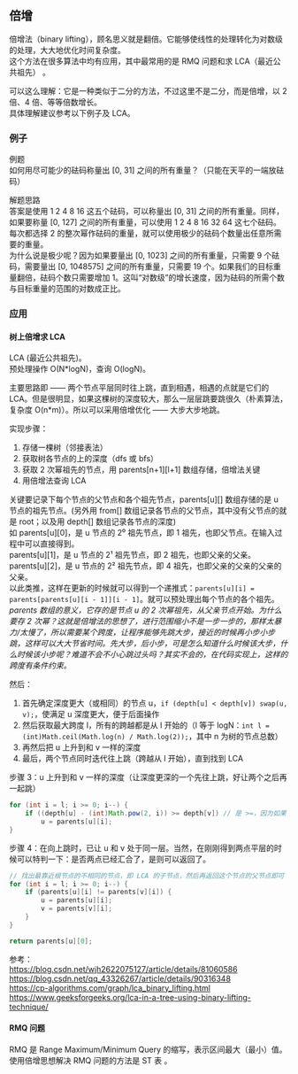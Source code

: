 ## 倍增
倍增法（binary lifting），顾名思义就是翻倍。它能够使线性的处理转化为对数级的处理，大大地优化时间复杂度。  
这个方法在很多算法中均有应用，其中最常用的是 RMQ 问题和求 LCA（最近公共祖先） 。  
  
可以这么理解：它是一种类似于二分的方法，不过这里不是二分，而是倍增，以 2 倍、4 倍、等等倍数增长。  
具体理解建议参考以下例子及 LCA。  
  
### 例子
例题  
如何用尽可能少的砝码称量出 [0, 31] 之间的所有重量？（只能在天平的一端放砝码）  
  
解题思路  
答案是使用 1 2 4 8 16 这五个砝码，可以称量出 [0, 31] 之间的所有重量。同样，如果要称量 [0, 127] 之间的所有重量，可以使用 1 2 4 8 16 32 64 这七个砝码。每次都选择 2 的整次幂作砝码的重量，就可以使用极少的砝码个数量出任意所需要的重量。  
为什么说是极少呢？因为如果要量出 [0, 1023] 之间的所有重量，只需要 9 个砝码，需要量出 [0, 1048575] 之间的所有重量，只需要 19 个。如果我们的目标重量翻倍，砝码个数只需要增加 1。这叫“对数级”的增长速度，因为砝码的所需个数与目标重量的范围的对数成正比。  
  
### 应用
#### 树上倍增求 LCA
LCA (最近公共祖先)。  
预处理操作 O(N*logN)，查询 O(logN)。  

主要思路即 —— 两个节点平层同时往上跳，直到相遇，相遇的点就是它们的 LCA。但是很明显，如果这棵树的深度较大，那么一层层跳要跳很久（朴素算法，复杂度 O(n*m)）。所以可以采用倍增优化 —— 大步大步地跳。  
  
实现步骤：  
1. 存储一棵树（邻接表法）
2. 获取树各节点的上的深度（dfs 或 bfs）
3. 获取 2 次幂祖先的节点，用 parents[n+1][l+1] 数组存储，倍增法关键
4. 用倍增法查询 LCA  
  
关键要记录下每个节点的父节点和各个祖先节点，parents[u][] 数组存储的是 u 节点的祖先节点。(另外用 from[] 数组记录各节点的父节点，其中没有父节点的就是 root；以及用 depth[] 数组记录各节点的深度)  
如 parents[u][0]，是 u 节点的 2⁰ 祖先节点，即 1 祖先，也即父节点。在输入过程中可以直接得到。  
parents[u][1]，是 u 节点的 2¹ 祖先节点，即 2 祖先，也即父亲的父亲。  
parents[u][2]，是 u 节点的 2² 祖先节点，即 4 祖先，也即父亲的父亲的父亲的父亲。  
以此类推，这样在更新的时候就可以得到一个递推式：`parents[u][i] = parents[parents[u][i - 1]][i - 1]`。就可以预处理出每个节点的各个祖先。  
*parents 数组的意义，它存的是节点 u 的 2 次幂祖先，从父亲节点开始。为什么要存 2 次幂？这就是倍增法的思想了，进行范围缩小不是一步一步的，那样太暴力/太慢了，所以需要某个跨度，让程序能够先跳大步，接近的时候再小步小步跳，这样可以大大节省时间。先大步，后小步，可是怎么知道什么时候该大步，什么时候该小步呢？难道不会不小心跳过头吗？其实不会的，在代码实现上，这样的跨度有条件约束。*  
  
然后：  
1. 首先确定深度更大（或相同）的节点 u，`if (depth[u] < depth[v]) swap(u, v);`，使满足 u 深度更大，便于后面操作
2. 然后获取最大跨度 l，所有的跨越都是从 l 开始的（l 等于 logN：`int l = (int)Math.ceil(Math.log(n) / Math.log(2));`，其中 n 为树的节点总数）
3. 再然后把 u 上升到和 v 一样的深度
4. 最后，两个节点同时迭代往上跳（跨越从 l 开始），直到找到 LCA  
  
步骤 3：u 上升到和 v 一样的深度（让深度更深的一个先往上跳，好让两个之后再一起跳）  
```java
for (int i = l; i >= 0; i--) {
    if ((depth[u] - (int)Math.pow(2, i)) >= depth[v]) // 是 >=，因为如果 <，代表跳过头了，跳到了上面
        u = parents[u][i];
}
```  
  
步骤 4：在向上跳时，已让 u 和 v 处于同一层。当然，在刚刚得到两点平层的时候可以特判一下：是否两点已经汇合了，是则可以返回了。  
```java
// 找出最靠近根节点的不相同的节点，即 LCA 的子节点，然后再返回这个节点的父节点即可
for (int i = l; i >= 0; i--) {
    if (parents[u][i] != parents[v][i]) {
        u = parents[u][i];
        v = parents[v][i];
    }
}

return parents[u][0];
```  
  
参考：  
https://blog.csdn.net/wjh2622075127/article/details/81060586  
https://blog.csdn.net/qq_43326267/article/details/90316348  
https://cp-algorithms.com/graph/lca_binary_lifting.html  
https://www.geeksforgeeks.org/lca-in-a-tree-using-binary-lifting-technique/  
  
  
#### RMQ 问题
RMQ 是 Range Maximum/Minimum Query 的缩写，表示区间最大（最小）值。使用倍增思想解决 RMQ 问题的方法是 ST 表 。  
  
